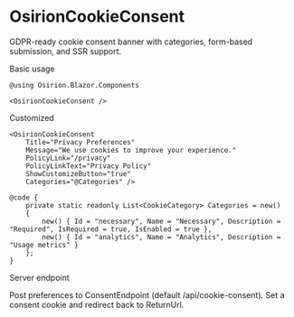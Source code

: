 # OsirionCookieConsent

GDPR-ready cookie consent banner with categories, form-based submission, and SSR support.

Basic usage

```razor
@using Osirion.Blazor.Components

<OsirionCookieConsent />
```

Customized

```razor
<OsirionCookieConsent 
    Title="Privacy Preferences"
    Message="We use cookies to improve your experience."
    PolicyLink="/privacy"
    PolicyLinkText="Privacy Policy"
    ShowCustomizeButton="true"
    Categories="@Categories" />

@code {
    private static readonly List<CookieCategory> Categories = new()
    {
        new() { Id = "necessary", Name = "Necessary", Description = "Required", IsRequired = true, IsEnabled = true },
        new() { Id = "analytics", Name = "Analytics", Description = "Usage metrics" }
    };
}
```

Server endpoint

Post preferences to ConsentEndpoint (default /api/cookie-consent). Set a consent cookie and redirect back to ReturnUrl.
